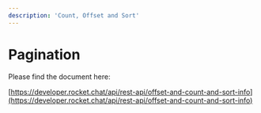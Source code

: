 ```yaml
---
description: 'Count, Offset and Sort'
---
```


# Pagination

Please find the document here: 

[https://developer.rocket.chat/api/rest-api/offset-and-count-and-sort-info](https://developer.rocket.chat/api/rest-api/offset-and-count-and-sort-info)

